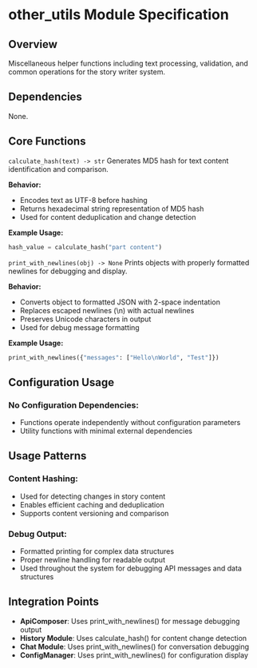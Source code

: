 # other_utils Module Specification

## Overview
Miscellaneous helper functions including text processing, validation, and common operations for the story writer system.

## Dependencies
None.

## Core Functions

`calculate_hash(text) -> str`
Generates MD5 hash for text content identification and comparison.

**Behavior:**
- Encodes text as UTF-8 before hashing
- Returns hexadecimal string representation of MD5 hash
- Used for content deduplication and change detection

**Example Usage:**
```python
hash_value = calculate_hash("part content")
```

`print_with_newlines(obj) -> None`
Prints objects with properly formatted newlines for debugging and display.

**Behavior:**
- Converts object to formatted JSON with 2-space indentation
- Replaces escaped newlines (\n) with actual newlines
- Preserves Unicode characters in output
- Used for debug message formatting

**Example Usage:**
```python
print_with_newlines({"messages": ["Hello\nWorld", "Test"]})
```

## Configuration Usage

### No Configuration Dependencies:
- Functions operate independently without configuration parameters
- Utility functions with minimal external dependencies

## Usage Patterns

### Content Hashing:
- Used for detecting changes in story content
- Enables efficient caching and deduplication
- Supports content versioning and comparison

### Debug Output:
- Formatted printing for complex data structures
- Proper newline handling for readable output
- Used throughout the system for debugging API messages and data structures

## Integration Points

- **ApiComposer**: Uses print_with_newlines() for message debugging output
- **History Module**: Uses calculate_hash() for content change detection
- **Chat Module**: Uses print_with_newlines() for conversation debugging
- **ConfigManager**: Uses print_with_newlines() for configuration display
